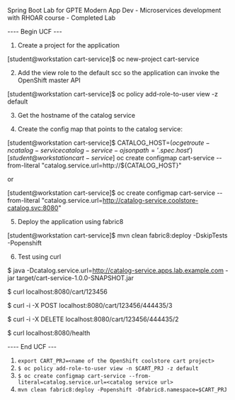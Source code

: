 Spring Boot Lab for GPTE Modern App Dev - Microservices development with RHOAR course - Completed Lab

---- Begin UCF ---

1. Create a project for the application

[student@workstation cart-service]$ oc new-project cart-service

2. Add the view role to the default scc so the application can invoke the OpenShift master API

[student@workstation cart-service]$ oc policy add-role-to-user view  -z default

3. Get the hostname of the catalog service

4. Create the config map that points to the catalog service:

[student@workstation cart-service]$ CATALOG_HOST=$(oc get route -n catalog-service catalog-service -o jsonpath='{.spec.host}')
[student@workstation cart-service]$ oc create configmap cart-service --from-literal "catalog.service.url=http://${CATALOG_HOST}"

or

[student@workstation cart-service]$ oc create configmap cart-service --from-literal "catalog.service.url=http://catalog-service.coolstore-catalog.svc:8080"

5. Deploy the application using fabric8

[student@workstation cart-service]$ mvn clean fabric8:deploy -DskipTests -Popenshift

6. Test using curl

$ java -Dcatalog.service.url=http://catalog-service.apps.lab.example.com -jar target/cart-service-1.0.0-SNAPSHOT.jar

$ curl localhost:8080/cart/123456

$ curl -i -X POST localhost:8080/cart/123456/444435/3

$ curl -i -X DELETE localhost:8080/cart/123456/444435/2

$ curl localhost:8080/health

---- End UCF ---

1.  `export CART_PRJ=<name of the OpenShift coolstore cart project>`
2. `$ oc policy add-role-to-user view -n $CART_PRJ -z default`
3. `$ oc create configmap cart-service --from-literal=catalog.service.url=<catalog service url>`
4. `mvn clean fabric8:deploy -Popenshift -Dfabric8.namespace=$CART_PRJ`
